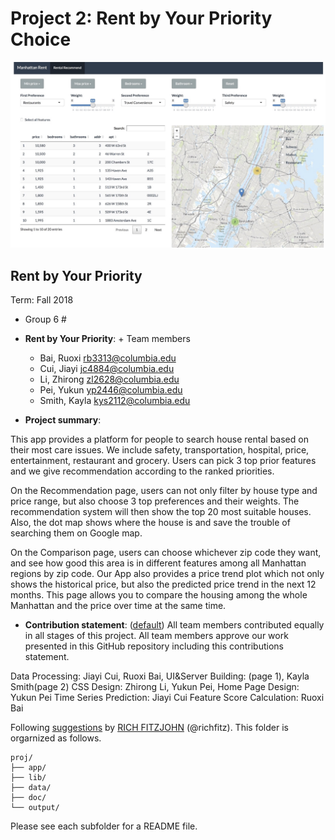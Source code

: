 # Project 2: Rent by Your Priority Choice

![image](doc/overlook.jpg)

## Rent by Your Priority
Term: Fall 2018

+ Group 6 #
+ **Rent by Your Priority**: + Team members
	+ Bai, Ruoxi  rb3313@columbia.edu
	+ Cui, Jiayi  jc4884@columbia.edu
	+ Li, Zhirong  zl2628@columbia.edu
	+ Pei, Yukun  yp2446@columbia.edu
	+ Smith, Kayla kys2112@columbia.edu

+ **Project summary**: 

This app provides a platform for people to search house rental based on their most care issues. We include safety, transportation, hospital, price, entertainment, restaurant and grocery. Users can pick 3 top prior features and we give recommendation according to the ranked priorities.

On the Recommendation page, users can not only filter by house type and price range, but also choose 3 top preferences and their weights. The recommendation system will then show the top 20 most suitable houses. Also, the dot map shows where the house is and save the trouble of searching them on Google map.

On the Comparison page, users can choose whichever zip code they want, and see how good this area is in different features among all Manhattan regions by zip code. Our App also provides a price trend plot which not only shows the historical price, but also the predicted price trend in the next 12 months. This page allows you to compare the housing among the whole Manhattan and the price over time at the same time.

+ **Contribution statement**: ([default](doc/a_note_on_contributions.md)) All team members contributed equally in all stages of this project. All team members approve our work presented in this GitHub repository including this contributions statement.

Data Processing: Jiayi Cui, Ruoxi Bai, 
UI&Server Building: (page 1), Kayla Smith(page 2)
CSS Design: Zhirong Li, Yukun Pei, 
Home Page Design: Yukun Pei
Time Series Prediction: Jiayi Cui
Feature Score Calculation: Ruoxi Bai


Following [suggestions](http://nicercode.github.io/blog/2013-04-05-projects/) by [RICH FITZJOHN](http://nicercode.github.io/about/#Team) (@richfitz). This folder is orgarnized as follows.

```
proj/
├── app/
├── lib/
├── data/
├── doc/
└── output/
```

Please see each subfolder for a README file.

